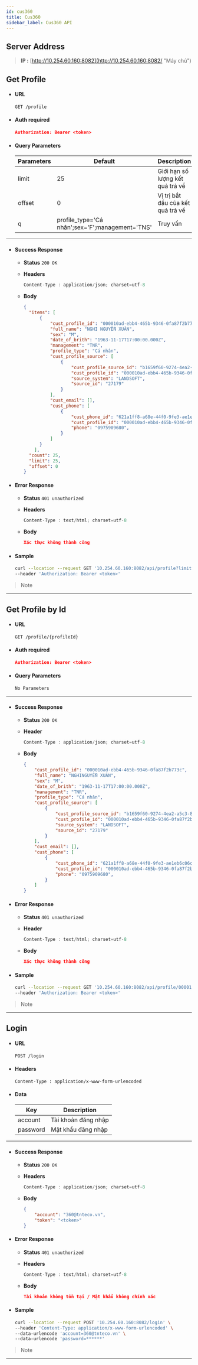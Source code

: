 ```yaml
---
id: cus360
title: Cus360
sidebar_label: Cus360 API
---
```

## Server Address

  > **IP :** [http://10.254.60.160:8082](http://10.254.60.160:8082/ "Máy chủ")

## Get Profile

* #### URL

  ```text
  GET /profile
  ```

* #### Auth required

  ```json
  Authorization: Bearer <token>
  ```

* #### Query Parameters

  | Parameters | Default | Description                       |
  | ---------- | ------- | --------------------------------- |
  | limit      | 25      | Giới hạn số lượng kết quả trả về  |
  | offset     | 0       | Vị trị bắt đầu của kết quả trả về |
  |q           | profile_type='Cá nhân';sex='F';management='TNS' | Truy vấn |

---

* #### Success Response
  
  * **Status**  `200 OK`
  
  * **Headers**
    
    ```javascript
    Content-Type : application/json; charset=utf-8
    ```
  
  * **Body**
    
    ```json
    {
      "items": [
          {
              "cust_profile_id": "000010ad-ebb4-465b-9346-0fa87f2b773c",
              "full_name": "NGHI NGUYỄN XUÂN",
              "sex": "M",
              "date_of_brith": "1963-11-17T17:00:00.000Z",
              "management": "TNR",
              "profile_type": "Cá nhân",
              "cust_profile_source": [
                  {
                      "cust_profile_source_id": "b1659f60-9274-4ea2-a5c3-81515475a187",
                      "cust_profile_id": "000010ad-ebb4-465b-9346-0fa87f2b773c",
                      "source_system": "LANDSOFT",
                      "source_id": "27179"
                  }
              ],
              "cust_email": [],
              "cust_phone": [
                  {
                      "cust_phone_id": "621a1ff8-a68e-44f0-9fe3-ae1eb6c06c91",
                      "cust_profile_id": "000010ad-ebb4-465b-9346-0fa87f2b773c",
                      "phone": "0975909680",
                  }
              ]
          }
        ],
      "count": 25,
      "limit": 25,
      "offset": 0
    }
    ```

* #### Error Response
  
  * **Status** `401 unauthorized`
  
  * **Headers**
    
    ```javascript
    Content-Type : text/html; charset=utf-8
    ```
  
  * **Body**
    
    ```json
    Xác thực không thành công
    ```

* #### Sample
  
  ```bash
  curl --location --request GET '10.254.60.160:8082/api/profile?limit=25&offset=0' \
  --header 'Authorization: Bearer <token>'
  ```

> Note 

---

## Get Profile by Id

* #### URL
  
  ```text
  GET /profile/{profileId}
  ```

* #### Auth required
  
  ```json
  Authorization: Bearer <token>
  ```

* #### Query Parameters
  
    `No Parameters`

---

* #### Success Response
  
  * **Status**  `200 OK`
  
  * **Header**
    
    ```javascript
    Content-Type : application/json; charset=utf-8
    ```
  
  * **Body**
    
    ```json
    {
        "cust_profile_id": "000010ad-ebb4-465b-9346-0fa87f2b773c",
        "full_name": "NGHINGUYỄN XUÂN",
        "sex": "M",
        "date_of_brith": "1963-11-17T17:00:00.000Z",
        "management": "TNR",
        "profile_type": "Cá nhân",
        "cust_profile_source": [
            {
                "cust_profile_source_id": "b1659f60-9274-4ea2-a5c3-81515475a187",
                "cust_profile_id": "000010ad-ebb4-465b-9346-0fa87f2b773c",
                "source_system": "LANDSOFT",
                "source_id": "27179"
            }
        ],
        "cust_email": [],
        "cust_phone": [
            {
                "cust_phone_id": "621a1ff8-a68e-44f0-9fe3-ae1eb6c06c91",
                "cust_profile_id": "000010ad-ebb4-465b-9346-0fa87f2b773c",
                "phone": "0975909680",
            }
        ]
    }
    ```

* #### Error Response
  
  * **Status** `401 unauthorized`
  
  * **Header**
    
    ```javascript
    Content-Type : text/html; charset=utf-8
    ```
  
  * **Body**
    
    ```json
    Xác thực không thành công
    ```

* #### Sample
  
  ```bash
  curl --location --request GET '10.254.60.160:8082/api/profile/000010ad-ebb4-465b-9346-0fa87f2b773c' \
  --header 'Authorization: Bearer <token>'
  ```

> Note 

---

## Login

* #### URL
  
  ```text
  POST /login
  ```

* #### Headers
  
  ```text
  Content-Type : application/x-www-form-urlencoded
  ```

* #### Data
  
  | Key      | Description         |
  | -------- | ------------------- |
  | account  | Tài khoản đăng nhập |
  | password | Mật khẩu đăng nhập  |

---

* #### Success Response
  
  * **Status**  `200 OK`
  
  * **Headers**
    
    ```javascript
    Content-Type : application/json; charset=utf-8
    ```
  
  * **Body**
    
    ```json
    {
        "account": "360@tnteco.vn",
        "token": "<token>"
    }
    ```

* #### Error Response
  
  * **Status** `401 unauthorized`
  
  * **Headers**
    
    ```javascript
    Content-Type : text/html; charset=utf-8
    ```
  
  * **Body**
    
    ```json
    Tài khoản không tồn tại / Mật khẩu không chính xác
    ```

* #### Sample
  
  ```bash
  curl --location --request POST '10.254.60.160:8082/login' \
  --header 'Content-Type: application/x-www-form-urlencoded' \
  --data-urlencode 'account=360@tnteco.vn' \
  --data-urlencode 'password=******'
  ```

> Note 

---